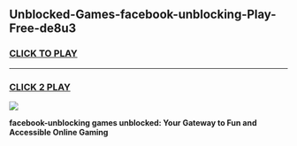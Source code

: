 
## Unblocked-Games-facebook-unblocking-Play-Free-de8u3
<h3>
<a href="https://premium76.site?title=facebook-unblocking&ref=21A">CLICK TO PLAY</a></h3>
<hr>

<h3>
<a href="https://premium76.site?title=facebook-unblocking&ref=21A">CLICK 2 PLAY</a>
  
</h3>

<a href="https://premium76.site?title=facebook-unblocking&ref=21A"><img src="https://clearcache.store/games.png"></a>


**facebook-unblocking games unblocked: Your Gateway to Fun and Accessible Online Gaming**
